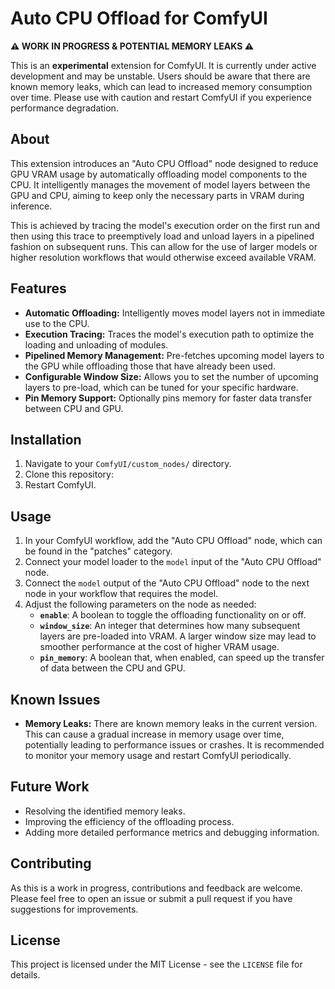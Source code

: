 # Auto CPU Offload for ComfyUI

**⚠️ WORK IN PROGRESS & POTENTIAL MEMORY LEAKS ⚠️**

This is an **experimental** extension for ComfyUI. It is currently under active development and may be unstable. Users should be aware that there are known memory leaks, which can lead to increased memory consumption over time. Please use with caution and restart ComfyUI if you experience performance degradation.

## About

This extension introduces an "Auto CPU Offload" node designed to reduce GPU VRAM usage by automatically offloading model components to the CPU. It intelligently manages the movement of model layers between the GPU and CPU, aiming to keep only the necessary parts in VRAM during inference.

This is achieved by tracing the model's execution order on the first run and then using this trace to preemptively load and unload layers in a pipelined fashion on subsequent runs. This can allow for the use of larger models or higher resolution workflows that would otherwise exceed available VRAM.

## Features

- **Automatic Offloading:** Intelligently moves model layers not in immediate use to the CPU.
- **Execution Tracing:** Traces the model's execution path to optimize the loading and unloading of modules.
- **Pipelined Memory Management:** Pre-fetches upcoming model layers to the GPU while offloading those that have already been used.
- **Configurable Window Size:** Allows you to set the number of upcoming layers to pre-load, which can be tuned for your specific hardware.
- **Pin Memory Support:** Optionally pins memory for faster data transfer between CPU and GPU.

## Installation

1.  Navigate to your `ComfyUI/custom_nodes/` directory.
2.  Clone this repository:
    <!-- ```bash
    git clone <your-repository-url>
    ``` -->
3.  Restart ComfyUI.

## Usage

1.  In your ComfyUI workflow, add the "Auto CPU Offload" node, which can be found in the "patches" category.
2.  Connect your model loader to the `model` input of the "Auto CPU Offload" node.
3.  Connect the `model` output of the "Auto CPU Offload" node to the next node in your workflow that requires the model.
4.  Adjust the following parameters on the node as needed:
    - **`enable`**: A boolean to toggle the offloading functionality on or off.
    - **`window_size`**: An integer that determines how many subsequent layers are pre-loaded into VRAM. A larger window size may lead to smoother performance at the cost of higher VRAM usage.
    - **`pin_memory`**: A boolean that, when enabled, can speed up the transfer of data between the CPU and GPU.

## Known Issues

- **Memory Leaks:** There are known memory leaks in the current version. This can cause a gradual increase in memory usage over time, potentially leading to performance issues or crashes. It is recommended to monitor your memory usage and restart ComfyUI periodically.

## Future Work

- Resolving the identified memory leaks.
- Improving the efficiency of the offloading process.
- Adding more detailed performance metrics and debugging information.

## Contributing

As this is a work in progress, contributions and feedback are welcome. Please feel free to open an issue or submit a pull request if you have suggestions for improvements.

## License

This project is licensed under the MIT License - see the `LICENSE` file for details.

